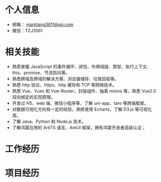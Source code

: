 # 个人信息

- 邮箱： marktang3611@qq.com 
- 微信：TZJ3561

# 相关技能

- 熟悉掌握 JavaScript 的事件循环、闭包、作用域链、原型、执行上下文、this、promise、节流防抖等。
- 熟悉跨域及跨域的解决方案、浏览器储存、垃圾回收等。
- 熟悉 http 协议、https、http 缓存和 TCP 等网络技术。
- 熟悉 Vue、Vuex 和 Vue-Router，封装组件、抽离 mixins 等，熟悉 Vue2.0 双向绑定的实现原理。
- 开发过 H5、web 端、微信小程序等，了解 uni-app、taro 等跨端框架。
- 对数据可视化方向有一定的经验，熟练使用 Echarts，了解 D3.js 等可视化库。
- 了解 Java、Python 和 Node.js 技术。
- 了解鸿蒙应用的 ArkTS 语言、ArkUI 框架，拥有鸿蒙开发者高级认证；

# 工作经历

# 项目经历